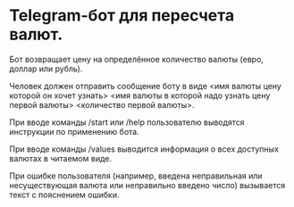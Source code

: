 # Telegram-бот для пересчета валют.

Бот возвращает цену на определённое количество валюты (евро, доллар или рубль).

Человек должен отправить сообщение боту в виде <имя валюты цену которой он хочет узнать> <имя валюты в которой надо узнать цену первой валюты> <количество первой валюты>.

При вводе команды /start или /help пользователю выводятся инструкции по применению бота.

При вводе команды /values выводится информация о всех доступных валютах в читаемом виде.

При ошибке пользователя (например, введена неправильная или несуществующая валюта или неправильно введено число) вызывается текст с пояснением ошибки.
